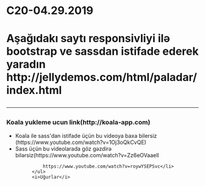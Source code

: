 # C20-04.29.2019
<h1>Aşağıdakı saytı responsivliyi ilə bootstrap ve sassdan istifade ederek yaradın
        <b>http://jellydemos.com/html/paladar/index.html</b>
        <hr>
        <h3>Koala yukleme ucun link(http://koala-app.com)</h3>
          <ul>
            <li>Koala ile sass'dan istifade üçün bu videoya baxa bilersiz (https://www.youtube.com/watch?v=1Oj3oQkCvQE)</li>
            <li>Sass üçün bu videolarada göz gəzdirə bilərsiz(https://www.youtube.com/watch?v=Zz6eOVaaelI  <br> 
              
              https://www.youtube.com/watch?v=roywYSEPSvc</li>
          </ul>
          <i>Uğurlar</i>
